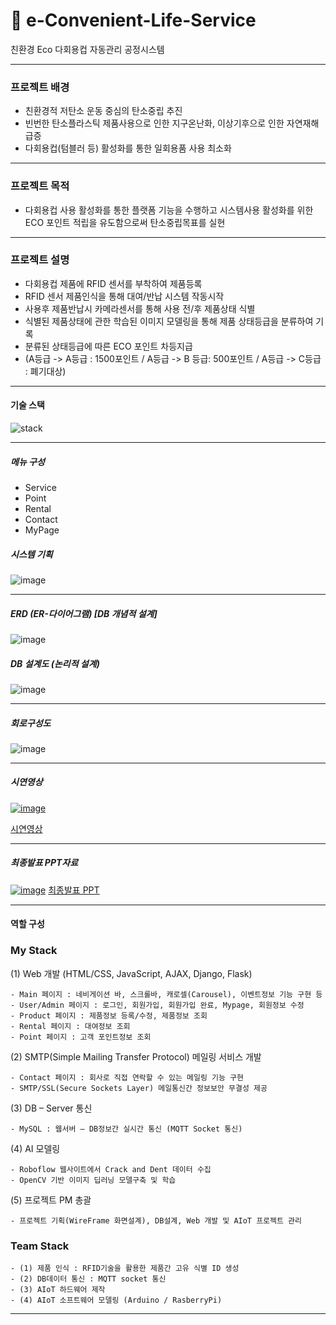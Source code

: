 # 🥛 e-Convenient-Life-Service
친환경 Eco 다회용컵 자동관리 공정시스템

---
### 프로젝트 배경
- 친환경적 저탄소 운동 중심의 탄소중립 추진
- 빈번한 탄소플라스틱 제품사용으로 인한 지구온난화, 이상기후으로 인한 자연재해 급증
- 다회용컵(텀블러 등) 활성화를 통한 일회용품 사용 최소화

---
### 프로젝트 목적
- 다회용컵 사용 활성화를 통한 플랫폼 기능을 수행하고 시스템사용 활성화를 위한 ECO 포인트 적립을 유도함으로써 탄소중립목표를 실현
  
---
### 프로젝트 설명
- 다회용컵 제품에 RFID 센서를 부착하여 제품등록
- RFID 센서 제품인식을 통해 대여/반납 시스템 작동시작
- 사용후 제품반납시 카메라센서를 통해 사용 전/후 제품상태 식별
- 식별된 제품상태에 관한 학습된 이미지 모델링을 통해 제품 상태등급을 분류하여 기록 
- 분류된 상태등급에 따른 ECO 포인트 차등지급
- (A등급 -> A등급 : 1500포인트 / A등급 -> B 등급: 500포인트 / A등급 -> C등급 : 폐기대상)

---
#### 기술 스택
![stack](https://github.com/kwanyeong/e-convient-Life-Service/assets/124857002/cb92c3a0-6dde-4fdc-b8b1-2421b5f2b745)

---
##### 메뉴 구성
- Service
- Point
- Rental
- Contact
- MyPage

##### 시스템 기획
![image](https://github.com/kwanyeong/e-Convenient-Life-Service/assets/124857002/9fcd3299-d3f4-491c-b153-494a1eb21424)

---
##### ERD (ER-다이어그램) [DB 개념적 설계]
![image](https://github.com/kwanyeong/e-Convenient-Life-Service/assets/124857002/85e03c14-1b26-429f-abd4-b6e9b520f5d6)

##### DB 설계도 (논리적 설계)
![image](https://github.com/kwanyeong/e-Convenient-Life-Service/assets/124857002/e4aa0e2a-1052-432b-b7e6-4b20aae89616)

---
##### 회로구성도
![image](https://github.com/kwanyeong/e-Convenient-Life-Service/assets/124857002/250b6136-8409-4f82-b2b6-8bc7555e27f9)

---
##### 시연영상
[![image](https://github.com/kwanyeong/e-convient-Life-Service/assets/124857002/aa97e6ec-8ffd-4399-99f4-dfe53f35585d)](https://www.youtube.com/watch?v=y84rJoFc4vo)

[시연영상](https://www.youtube.com/watch?v=y84rJoFc4vo)

---
##### 최종발표 PPT자료
[![image](https://github.com/kwanyeong/e-convient-Life-Service/assets/124857002/e2080355-d78b-4bd3-9b17-21cfd5a2adad)](https://github.com/kwanyeong/e-convient-Life-Service/assets/124857002/e2080355-d78b-4bd3-9b17-21cfd5a2adad)
[최종발표 PPT](https://github.com/kwanyeong/e-convient-Life-Service/files/13269935/ECO._.pptx)


---
#### 역할 구성

### My Stack
(1) Web 개발 (HTML/CSS, JavaScript, AJAX, Django, Flask)

    - Main 페이지 : 네비게이션 바, 스크롤바, 캐로셀(Carousel), 이벤트정보 기능 구현 등
    - User/Admin 페이지 : 로그인, 회원가입, 회원가입 완료, Mypage, 회원정보 수정
    - Product 페이지 : 제품정보 등록/수정, 제품정보 조회
    - Rental 페이지 : 대여정보 조회
    - Point 페이지 : 고객 포인트정보 조회

(2) SMTP(Simple Mailing Transfer Protocol) 메일링 서비스 개발

    - Contact 페이지 : 회사로 직접 연락할 수 있는 메일링 기능 구현
    - SMTP/SSL(Secure Sockets Layer) 메일통신간 정보보안 무결성 제공

(3) DB – Server 통신

    - MySQL : 웹서버 – DB정보간 실시간 통신 (MQTT Socket 통신)

(4) AI 모델링

    - Roboflow 웹사이트에서 Crack and Dent 데이터 수집
    - OpenCV 기반 이미지 딥러닝 모델구축 및 학습

(5) 프로젝트 PM 총괄

    - 프로젝트 기획(WireFrame 화면설계), DB설계, Web 개발 및 AIoT 프로젝트 관리

### Team Stack

    - (1) 제품 인식 : RFID기술을 활용한 제품간 고유 식별 ID 생성
    - (2) DB데이터 통신 : MQTT socket 통신
    - (3) AIoT 하드웨어 제작
    - (4) AIoT 소프트웨어 모델링 (Arduino / RasberryPi)
---
